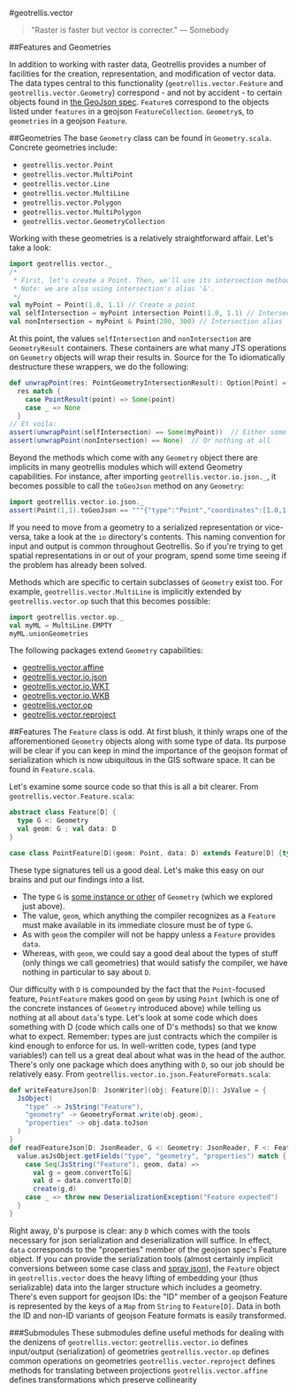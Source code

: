 #geotrellis.vector

>"Raster is faster but vector is correcter."
— Somebody

##Features and Geometries

In addition to working with raster data, Geotrellis provides a number of facilities for the creation, representation, and modification of vector data. The data types central to this functionality (`geotrellis.vector.Feature` and `geotrellis.vector.Geometry`) correspond - and not by accident - to certain objects found in [the GeoJson spec](http://geojson.org/geojson-spec.html).
`Feature`s correspond to the objects listed  under `features` in a geojson `FeatureCollection`. `Geometry`s, to `geometries` in a geojson `Feature`.

##Geometries
The base `Geometry` class can be found in `Geometry.scala`. Concrete geometries include:
+ `geotrellis.vector.Point`
+ `geotrellis.vector.MultiPoint`
+ `geotrellis.vector.Line`
+ `geotrellis.vector.MultiLine`
+ `geotrellis.vector.Polygon`
+ `geotrellis.vector.MultiPolygon`
+ `geotrellis.vector.GeometryCollection`

Working with these geometries is a relatively straightforward affair. Let's take a look:
```scala
import geotrellis.vector._
/*
 * First, let's create a Point. Then, we'll use its intersection method.
 * Note: we are also using intersection's alias '&'.
 */
val myPoint = Point(1.0, 1.1) // Create a point
val selfIntersection = myPoint intersection Point(1.0, 1.1) // Intersection method
val nonIntersection = myPoint & Point(200, 300) // Intersection alias
```
At this point, the values `selfIntersection` and `nonIntersection` are `GeometryResult` containers. These containers are what many JTS operations on `Geometry` objects will wrap their results in. Source for the To idiomatically destructure these wrappers, we do the following:
```scala
def unwrapPoint(res: PointGeometryIntersectionResult): Option[Point] =
  res match {
    case PointResult(point) => Some(point)
    case _ => None
  }
// Et voila:
assert(unwrapPoint(selfIntersection) == Some(myPoint))  // Either some point
assert(unwrapPoint(nonIntersection) == None)  // Or nothing at all
```

Beyond the methods which come with any `Geometry` object there are implicits in many geotrellis modules which will extend Geometry capabilities. For instance, after importing `geotrellis.vector.io.json._`, it becomes possible to call the `toGeoJson` method on any `Geometry`:
```scala
import geotrellis.vector.io.json._
assert(Point(1,1).toGeoJson == """{"type":"Point","coordinates":[1.0,1.0]}""")
```
If you need to move from a geometry to a serialized representation or vice-versa, take a look at the `io` directory's contents. This naming convention for input and output is common throughout Geotrellis. So if you're trying to get spatial representations in or out of your program, spend some time seeing if the problem has already been solved.

Methods which are specific to certain subclasses of `Geometry` exist too. For example, `geotrellis.vector.MultiLine` is implicitly extended by `geotrellis.vector.op` such that this becomes possible:
```scala
import geotrellis.vector.op._
val myML = MultiLine.EMPTY
myML.unionGeometries
```

The following packages extend `Geometry` capabilities:
- [geotrellis.vector.affine](affine/)
- [geotrellis.vector.io.json](io/json/)
- [geotrellis.vector.io.WKT](io/WKT/)
- [geotrellis.vector.io.WKB](io/WKB/)
- [geotrellis.vector.op](op/)
- [geotrellis.vector.reproject](reproject/)

##Features
The `Feature` class is odd. At first blush, it thinly wraps one of the afforementioned `Geometry` objects along with some type of data. Its purpose will be clear if you can keep in mind the importance of the geojson format of serialization which is now ubiquitous in the GIS software space. It can be found in `Feature.scala`.

Let's examine some source code so that this is all a bit clearer.
From `geotrellis.vector.Feature.scala`:
```scala
abstract class Feature[D] {
  type G <: Geometry
  val geom: G ; val data: D
}

case class PointFeature[D](geom: Point, data: D) extends Feature[D] {type G = Point}
```
These type signatures tell us a good deal. Let's make this easy on our brains and put our findings into a list.
- The type `G` is [some instance or other](http://docs.scala-lang.org/tutorials/tour/upper-type-bounds.html) of `Geometry` (which we explored just above).
- The value, `geom`, which anything the compiler recognizes as a `Feature` must make available in its immediate closure must be of type `G`.
- As with `geom` the compiler will not be happy unless a `Feature` provides `data`.
- Whereas, with `geom`, we could say a good deal about the types of stuff (only things we call geometries) that would satisfy the compiler, we have nothing in particular to say about `D`.

Our difficulty with `D` is compounded by the fact that the `Point`-focused feature, `PointFeature` makes good on `geom` by using `Point` (which is one of the concrete instances of `Geometry` introduced above) while telling us nothing at all about `data`'s type.
Let's look at some code which does something with D (code which calls one of D's methods) so that we know what to expect. Remember: types are just contracts which the compiler is kind enough to enforce for us. In well-written code, types (and type variables!) can tell us a great deal about what was in the head of the author.
There's only one package which does anything with `D`, so our job should be relatively easy. From `geotrellis.vector.io.json.FeatureFormats.scala`:
```Scala
def writeFeatureJson[D: JsonWriter](obj: Feature[D]): JsValue = {
  JsObject(
    "type" -> JsString("Feature"),
    "geometry" -> GeometryFormat.write(obj.geom),
    "properties" -> obj.data.toJson
  )
}
def readFeatureJson[D: JsonReader, G <: Geometry: JsonReader, F <: Feature[D]](value: JsValue)(create : (G, D) => F): F = {
  value.asJsObject.getFields("type", "geometry", "properties") match {
    case Seq(JsString("Feature"), geom, data) =>
      val g = geom.convertTo[G]
      val d = data.convertTo[D]
      create(g,d)
    case _ => throw new DeserializationException("Feature expected")
  }
}
```
Right away, `D`'s purpose is clear: any `D` which comes with the tools necessary for json serialization and deserialization will suffice. In effect, `data` corresponds to the "properties" member of the geojson spec's Feature object.
If you can provide the serialization tools (almost certainly implicit conversions between some case class and [spray json](https://github.com/spray/spray-json)), the `Feature` object in `geotrellis.vector` does the heavy lifting of embedding your (thus serializable) data into the larger structure which includes a geometry. There's even support for geojson IDs: the "ID" member of a geojson Feature is represented by the keys of a `Map` from `String` to `Feature[D]`. Data in both the ID and non-ID variants of geojson Feature formats is easily transformed.

###Submodules
These submodules define useful methods for dealing with the denizens of `geotrellis.vector`:
`geotrellis.vector.io` defines input/output (serialization) of geometries
`geotrellis.vector.op` defines common operations on geometries
`geotrellis.vector.reproject` defines methods for translating between projections
`geotrellis.vector.affine` defines transformations which preserve collinearity
